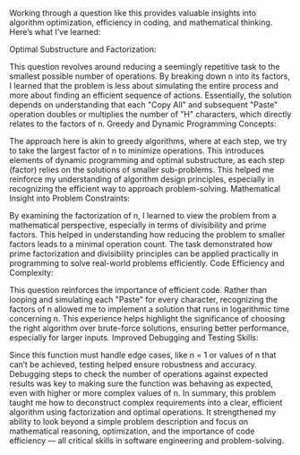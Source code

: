 Working through a question like this provides valuable insights into algorithm optimization, efficiency in coding, and mathematical thinking. Here’s what I’ve learned:

Optimal Substructure and Factorization:

This question revolves around reducing a seemingly repetitive task to the smallest possible number of operations. By breaking down n into its factors, I learned that the problem is less about simulating the entire process and more about finding an efficient sequence of actions. Essentially, the solution depends on understanding that each "Copy All" and subsequent "Paste" operation doubles or multiplies the number of "H" characters, which directly relates to the factors of n.
Greedy and Dynamic Programming Concepts:

The approach here is akin to greedy algorithms, where at each step, we try to take the largest factor of n to minimize operations. This introduces elements of dynamic programming and optimal substructure, as each step (factor) relies on the solutions of smaller sub-problems. This helped me reinforce my understanding of algorithm design principles, especially in recognizing the efficient way to approach problem-solving.
Mathematical Insight into Problem Constraints:

By examining the factorization of n, I learned to view the problem from a mathematical perspective, especially in terms of divisibility and prime factors. This helped in understanding how reducing the problem to smaller factors leads to a minimal operation count. The task demonstrated how prime factorization and divisibility principles can be applied practically in programming to solve real-world problems efficiently.
Code Efficiency and Complexity:

This question reinforces the importance of efficient code. Rather than looping and simulating each "Paste" for every character, recognizing the factors of n allowed me to implement a solution that runs in logarithmic time concerning n. This experience helps highlight the significance of choosing the right algorithm over brute-force solutions, ensuring better performance, especially for larger inputs.
Improved Debugging and Testing Skills:

Since this function must handle edge cases, like n = 1 or values of n that can’t be achieved, testing helped ensure robustness and accuracy. Debugging steps to check the number of operations against expected results was key to making sure the function was behaving as expected, even with higher or more complex values of n.
In summary, this problem taught me how to deconstruct complex requirements into a clear, efficient algorithm using factorization and optimal operations. It strengthened my ability to look beyond a simple problem description and focus on mathematical reasoning, optimization, and the importance of code efficiency — all critical skills in software engineering and problem-solving.
